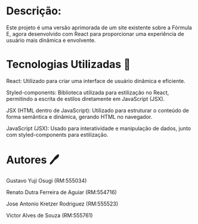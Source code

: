 # Descrição: 
Este projeto é uma versão aprimorada de um site existente sobre a Fórmula E, agora desenvolvido com React para proporcionar uma experiência de usuário mais dinâmica e envolvente.

# Tecnologias Utilizadas 🔧

React: Utilizado para criar uma interface de usuário dinâmica e eficiente.

Styled-components: Biblioteca utilizada para estilização no React, permitindo a escrita de estilos diretamente em JavaScript (JSX).

JSX (HTML dentro de JavaScript): Utilizado para estruturar o conteúdo de forma semântica e dinâmica, gerando HTML no navegador.

JavaScript (JSX): Usado para interatividade e manipulação de dados, junto com styled-components para estilização.

# Autores 🖊️

Gustavo Yuji Osugi (RM:555034)

Renato Dutra Ferreira de Aguiar (RM:554716)

Jose Antonio Kretzer Rodriguez (RM:555523)

Victor Alves de Souza (RM:555761)
